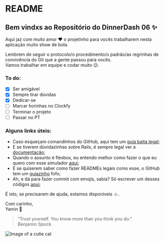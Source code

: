# README

## Bem vindxs ao Repositório do DinnerDash 06 :sparkles:

Aqui jaz com muito amor :heart: o projetinho para vocês trabalharem nesta aplicação muito show de bola.

Lembrem de seguir o protocolo/o procedimento/o padrão/as regrinhas de convivência do Git que a gente passou para vocês.  
Vamos trabalhar em equipe e codar muito :wink:.
### To do:
- [x] Ser amigável
- [x] Sempre tirar dúvidas
- [x] Dedicar-se
- [ ] Marcar horinhas no Clockfy
- [ ] Terminar o projeto
- [ ] Passar no PT

### Alguns links úteis:

- Caso esqueçam comandinhos do GitHub, aqui tem um [guia baita legal](http://rogerdudler.github.io/git-guide/index.pt_BR.html);
- E se tiverem dúvidazinhas sobre Rails, é sempre legal ver a [documentação](https://guides.rubyonrails.org/);
- Quando o assunto é flexbox, eu entendo melhor como fazer o que eu quero com esse simulador [aqui](https://demos.scotch.io/visual-guide-to-css3-flexbox-flexbox-playground/demos/);
- E se quiserem saber como fazer READMEs legais como esse, o GitHub tem um [guiazinho](https://guides.github.com/features/mastering-markdown/) fofo;
- Ah, e dá para fazer commit com emojis, sabia? Só escrever um desses códigos [aqui](https://gist.github.com/rxaviers/7360908);

É isto, se precisarem de ajuda, estamos disponíveis :relaxed:. 

Com carinho,  
Yamin :rabbit2:

> “Trust yourself. You know more than you think you do.”  
> Benjamin Spock

![Image of a cutie cat](https://78.media.tumblr.com/207a2341df673ca4514637f67924506a/tumblr_n2uro52SHD1sau89xo1_400.gif)

